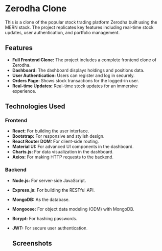 # Zerodha Clone

This is a clone of the popular stock trading platform Zerodha built using the MERN stack. The project replicates key features including real-time stock updates, user authentication, and portfolio management.

## Features

- **Full Frontend Clone:** The project includes a complete frontend clone of Zerodha.
- **Dashboard:** The dashboard displays holdings and positions data.
- **User Authentication:** Users can register and log in securely.
- **Orders Page:** Shows stock transactions for the logged-in user.
- **Real-time Updates:** Real-time stock updates for an immersive experience.

## Technologies Used

### Frontend

- **React:** For building the user interface.
- **Bootstrap:** For responsive and stylish design.
- **React Router DOM:** For client-side routing.
- **Material UI:** For advanced UI components in the dashboard.
- **Charts.js:** For data visualization in the dashboard.
- **Axios:** For making HTTP requests to the backend.

### Backend

- **Node.js:** For server-side JavaScript.
- **Express.js:** For building the RESTful API.
- **MongoDB:** As the database.
- **Mongoose:** For object data modeling (ODM) with MongoDB.
- **Bcrypt:** For hashing passwords.
- **JWT:** For secure user authentication.

  ## Screenshots

